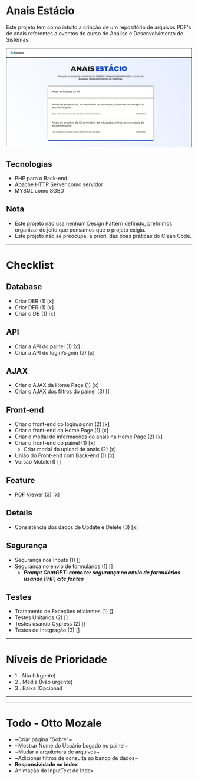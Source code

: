 # Anais Estácio
<p>Este projeto tem como intuito a criação de um repositório de arquivos PDF's de anais referentes a eventos do curso de Análise e Desenvolvimento de Sistemas.</p>

![Esboço do Site](/scheme/front-end_anais_estacio.jpeg)

## Tecnologias

- PHP para o Back-end
- Apache HTTP Server como servidor
- MYSQL como SGBD

## Nota
- Este projeto não usa nenhum Design Pattern definido, prefirimos organizar do jeito que pensamos que o projeto exigia.
- Este projeto não se preocupa, a priori, das boas práticas do Clean Code.

---

# Checklist

## Database
- Criar DER (1) [x] 
- Criar DER (1) [x]
- Criar o DB (1) [x]


## API
- Criar a API do painel (1) [x]
- Criar a API do login/signin (2) [x]

## AJAX
- Criar o AJAX da Home Page (1) [x]
- Criar o AJAX dos filtros do painel (3) []

## Front-end
- Criar o front-end do login/signin (2) [x]
- Criar o front-end da Home Page (1) [x]
- Criar o modal de informações do anais na Home Page (2) [x]
- Criar o front-end do painel (1) [x]
    - Criar modal do upload de anais (2) [x]
- União do Front-end com Back-end (1) [x]
- Versão Mobile(1) []


## Feature
- PDF Viewer (3) [x]

## Details
- Consistência dos dados de Update e Delete (3) [x]

## Segurança
- Segurança nos Inputs (1) []
- Segurança no envio de formulários (1) []
    - ***Prompt ChatGPT: como ter segurança no envio de formulários usando PHP, cite fontes***

## Testes
- Tratamento de Exceções eficientes (1) []
- Testes Unitários (2) []
- Testes usando Cypress (2) []
- Testes de Integração (3) []

---

# Níveis de Prioridade
- 1 . Alta (Urgente)
- 2 . Média (Não urgente)
- 3 . Baixa (Opcional)

---

---

# Todo - Otto Mozale
- ~Criar página "Sobre"~ 
- ~Mostrar Nome do Usuário Logado no painel~
- ~Mudar a arquitetura de arquivos~
- ~Adicionar filtros de consulta ao banco de dados~
- **Responsividade no index**
- Animação do InputText do Index
